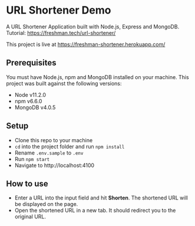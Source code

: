 # URL Shortener Demo

A URL Shortener Application built with Node.js, Express and MongoDB. Tutorial: https://freshman.tech/url-shortener/

This project is live at https://freshman-shortener.herokuapp.com/

## Prerequisites

You must have Node.js, npm and MongoDB installed on your machine. This project was built against the following versions:

- Node v11.2.0
- npm v6.6.0
- MongoDB v4.0.5

## Setup

- Clone this repo to your machine
- `cd` into the project folder and run `npm install`
- Rename `.env.sample` to `.env`
- Run `npm start`
- Navigate to http://localhost:4100

## How to use

- Enter a URL into the input field and hit **Shorten**. The shortened URL will be displayed on the page.
- Open the shortened URL in a new tab. It should redirect you to the original URL.

